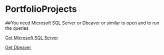 # PortfolioProjects

##You need Microsoft SQL Server or Dbeaver or similar to open and to run the queries

[Get Microsoft SQL Server](https://www.microsoft.com/en-us/sql-server/sql-server-downloads)

[Get Dbeaver](https://dbeaver.io/download/)
